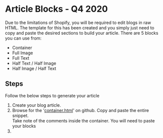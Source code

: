 # Article Blocks - Q4 2020
<p>Due to the limitations of Shopify, you will be required to edit blogs in raw HTML. The template for this has been created and you simply just need to copy and paste the desired sections to build your article. There are 5 blocks you can use from:</p>

- Container
- Full Image
- Full Text
- Half Text / Half Image
- Half Image / Half Text

## Steps
<p>Follow the below steps to generate your article </p>

1. Create your blog article.
1. Browse for the '[container.html](https://github.com/everaustralia/article-2020-q4/blob/main/container.html)' on github. Copy and paste the entire snippet. <br>Take note of the comments inside the container. You will need to paste your blocks 
1. 
